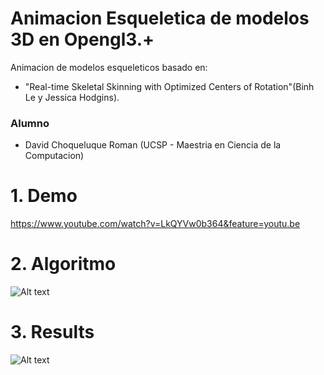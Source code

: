# Animacion Esqueletica de modelos 3D en Opengl3.+ 
Animacion de modelos esqueleticos basado en:
- "Real-time Skeletal Skinning with Optimized Centers of Rotation"(Binh Le y Jessica Hodgins).

### Alumno
- David Choqueluque Roman (UCSP - Maestria en Ciencia de la Computacion)

# 1. Demo
https://www.youtube.com/watch?v=LkQYVw0b364&feature=youtu.be

# 2. Algoritmo
![Alt text](https://github.com/davidGCR/myAnimation/blob/master/myAnimtion/data/0.png?raw=true "Title")

# 3. Results
![Alt text](https://github.com/davidGCR/myAnimation/blob/master/myAnimtion/data/results.png?raw=true "Title")

